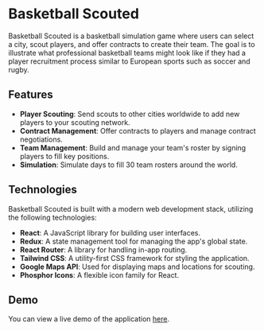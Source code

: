 # Basketball Scouted

Basketball Scouted is a basketball simulation game where users can select a city, scout players, and offer contracts to create their team. The goal is to illustrate what professional basketball teams might look like if they had a player recruitment process similar to European sports such as soccer and rugby.

## Features

- **Player Scouting**: Send scouts to other cities worldwide to add new players to your scouting network.
- **Contract Management**: Offer contracts to players and manage contract negotiations.
- **Team Management**: Build and manage your team's roster by signing players to fill key positions.
- **Simulation**: Simulate days to fill 30 team rosters around the world.

## Technologies

Basketball Scouted is built with a modern web development stack, utilizing the following technologies:

- **React**: A JavaScript library for building user interfaces.
- **Redux**: A state management tool for managing the app's global state.
- **React Router**: A library for handling in-app routing.
- **Tailwind CSS**: A utility-first CSS framework for styling the application.
- **Google Maps API**: Used for displaying maps and locations for scouting.
- **Phosphor Icons**: A flexible icon family for React.

## Demo

You can view a live demo of the application [here](https://basketball-scouted.vercel.app/).
